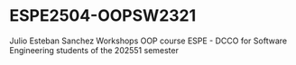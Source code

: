 # ESPE2504-OOPSW2321
Julio Esteban Sanchez Workshops OOP course ESPE - DCCO for Software Engineering students of the 202551 semester

